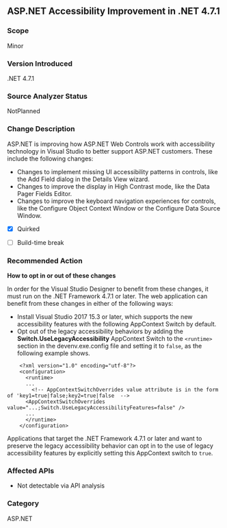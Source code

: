 ## ASP.NET Accessibility Improvement in .NET 4.7.1

### Scope
Minor


### Version Introduced
.NET 4.7.1


### Source Analyzer Status
NotPlanned


### Change Description
ASP.NET is improving how ASP.NET Web Controls work with accessibility technology in Visual Studio to better support ASP.NET customers.  These include the following changes:
- Changes to implement missing UI accessibility patterns in controls, like the Add Field dialog in the Details View wizard.
- Changes to improve the display in High Contrast mode, like the Data Pager Fields Editor.
- Changes to improve the keyboard navigation experiences for controls, like the Configure Object Context Window or the Configure Data Source Window.

- [x] Quirked 
- [ ] Build-time break 


### Recommended Action
__How to opt in or out of these changes__

In order for the Visual Studio Designer to benefit from these changes, it must run on the .NET Framework 4.7.1 or later. The web application can benefit from these changes in either of the following ways:
- Install Visual Studio 2017 15.3 or later, which supports the new accessibility features with the following AppContext Switch by default.
- Opt out of the legacy accessibility behaviors by adding the __Switch.UseLegacyAccessibility__ AppContext Switch to the ```<runtime>``` section in the devenv.exe.config file and setting it to ```false```, as the following example shows.
```
    <?xml version="1.0" encoding="utf-8"?>
    <configuration>
      <runtime>
      ...
        <!-- AppContextSwitchOverrides value attribute is in the form of 'key1=true|false;key2=true|false  -->
      <AppContextSwitchOverrides value="...;Switch.UseLegacyAccessibilityFeatures=false" />
      ...
      </runtime>
    </configuration>
```
Applications that target the .NET Framework 4.7.1 or later and want to preserve the legacy accessibility behavior can opt in to the use of legacy accessibility features by explicitly setting this AppContext switch to ```true```.

### Affected APIs
 * Not detectable via API analysis

### Category
ASP.NET


